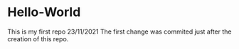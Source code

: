 # Hello-World
This is my first repo 23/11/2021
The first change was commited just after the creation of this repo. 
